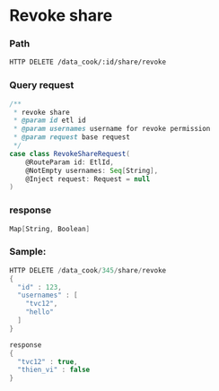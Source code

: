 # Revoke share

### Path

```latex
HTTP DELETE /data_cook/:id/share/revoke
```

### Query request

```scala
/**
 * revoke share 
 * @param id etl id
 * @param usernames username for revoke permission
 * @param request base request
 */
case class RevokeShareRequest(
    @RouteParam id: EtlId,
    @NotEmpty usernames: Seq[String],
    @Inject request: Request = null
)
```

### response

```scala
Map[String, Boolean]
```

### Sample:

```scala
HTTP DELETE /data_cook/345/share/revoke
{
  "id" : 123,
  "usernames" : [
    "tvc12",
    "hello"
  ]
}

response
{
  "tvc12" : true,
  "thien_vi" : false
}
```